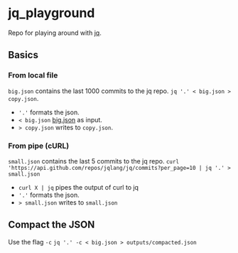 # jq_playground

Repo for playing around with [jq](https://github.com/jqlang/jq).

## Basics

### From local file

`big.json` contains the last 1000 commits to the jq repo.
`jq '.' < big.json > copy.json`.

- `'.'` formats the json.
- `< big.json` [big.json](big.json) as input.
- `> copy.json` writes to `copy.json`.

### From pipe (cURL)

`small.json` contains the last 5 commits to the jq repo.
`curl 'https://api.github.com/repos/jqlang/jq/commits?per_page=10 | jq '.' > small.json`

- `curl X | jq` pipes the output of curl to jq
- `'.'` formats the json.
- `> small.json` writes to `small.json`

## Compact the JSON

Use the flag `-c`
`jq '.' -c < big.json > outputs/compacted.json`

##
